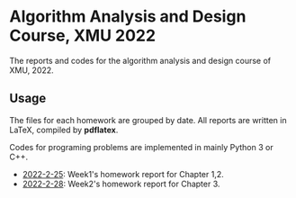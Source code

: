 # Algorithm Analysis and Design Course, XMU 2022

The reports and codes for the algorithm analysis and design course of XMU, 2022. 



## Usage



The files for each homework are grouped by date. All reports are written in LaTeX, compiled by **pdflatex**. 

Codes for programing problems are implemented in mainly Python 3 or C++.


- [2022-2-25](https://github.com/SmartPolarBear/algorithm-analysis-csxmu-2022/tree/main/2022-2-25): Week1's homework report for Chapter 1,2.
- [2022-2-28](https://github.com/SmartPolarBear/algorithm-analysis-csxmu-2022/tree/main/2022-2-28): Week2's homework report for Chapter 3.
